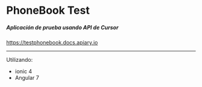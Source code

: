 # PhoneBook Test
##### Aplicación de prueba usando API de Cursor
https://testphonebook.docs.apiary.io

---
Utilizando:
- ionic 4
- Angular 7
